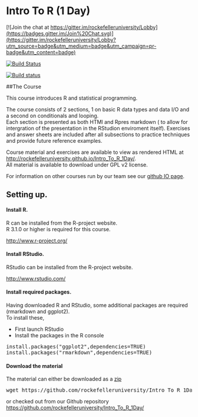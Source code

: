 # Intro To R (1 Day) 

[![Join the chat at https://gitter.im/rockefelleruniversity/Lobby](https://badges.gitter.im/Join%20Chat.svg)](https://gitter.im/rockefelleruniversity/Lobby?utm_source=badge&utm_medium=badge&utm_campaign=pr-badge&utm_content=badge)

[![Build Status](https://travis-ci.org/RockefellerUniversity/Intro_To_R_1Day.svg?branch=master)](https://travis-ci.org/RockefellerUniversity/Intro_To_R_1Day)

[![Build status](https://ci.appveyor.com/api/projects/status/9pwvbfmilu8nq3bq?svg=true)](https://ci.appveyor.com/project/ThomasCarroll/intro-to-r-1day-tq3fi)




##The Course

This course introduces R and statistical programming.

The course consists of 2 sections, 1 on basic R data types and data I/O and a second on conditionals and looping.  
Each section is presented as both HTMl and Rpres markdown ( to allow for intergration of the presentation in the RStudion enviroment itself).  Exercises and answer sheets are included after all subsections to practice techniques and provide future reference examples. 

Course material and exercises are available to view as rendered HTML at http://rockefelleruniversity.github.io/Intro_To_R_1Day/.  
All material is available to download under GPL v2 license.

For  information on other courses run by our team see our [github IO page](http://rockefelleruniversity.github.io/training/).


## Setting up.


#### Install R.

R can be installed from the R-project website.  
R 3.1.0 or higher is required for this course.

http://www.r-project.org/

#### Install RStudio.

RStudio can be installed from the R-project website. 

http://www.rstudio.com/

#### Install required packages.

Having downloaded R and RStudio, some additional packages are required (rmarkdown and ggplot2).  
To install these,
* First launch RStudio
* Install the packages in the R console
<pre>
install.packages("ggplot2",dependencies=TRUE)
install.packages("rmarkdown",dependencies=TRUE)
</pre>

#### Download the material
The material can either be downloaded as a [zip](https://github.com/mrccsc/Intro_To_R_1Day/archive/master.zip)
<pre>
wget https://github.com/rockefelleruniversity/Intro_To_R_1Day/archive/master.zip ./
</pre>
or checked out from our Github repository
https://github.com/rockefelleruniversity/Intro_To_R_1Day/
